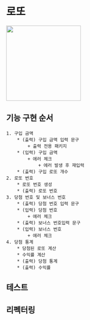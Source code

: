 # 로또
<img src="https://cdn.enewstoday.co.kr/news/photo/201410/349148_31406_3531.jpg" height="200" /><br>
## 기능 구현 순서
    1. 구입 금액
        * (출력) 구입 금액 입력 문구
            + 출력 전용 패키지
        * (입력) 구입 금액
            + 에러 체크
                + 에러 발생 후 재입력
        * (출력) 구입 로또 개수
    2. 로또 번호
        * 로또 번호 생성
        * (출력) 로또 번호
    3. 당첨 번호 및 보너스 번호
        * (출력) 당첨 번호 입력 문구
        * (입력) 당첨 번호
            + 에러 체크
        * (출력) 보너스 번호입력 문구
        * (입력) 보너스 번호
            + 에러 체크
    4. 당첨 통계
        * 당첨된 로또 계산
        * 수익률 계산
        * (출력) 당첨 통계
        * (출력) 수익률

## __테스트__
## __리펙터링__ 
    


